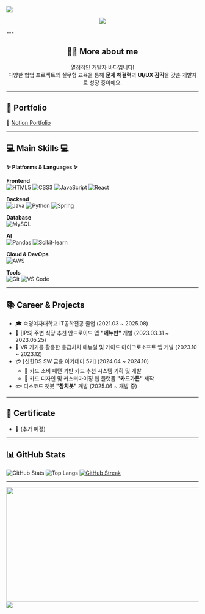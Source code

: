 <!-- 상단 헤더 -->
<img src="https://capsule-render.vercel.app/api?type=waving&color=00BFFF&height=150&section=header&text=Hi%20there!%20I'm%20Bada%20👩‍💻&fontSize=35&fontColor=ffffff" />

<!-- 타이핑 애니메이션 -->
<p align="center">
  <img src="https://readme-typing-svg.herokuapp.com?font=Fira+Code&pause=1000&color=0088FF&width=435&lines=Hello+I'm+Bada!;Software+Developer+in+the+making.;I+love+to+build+and+learn!;Welcome+to+my+GitHub+Profile!+💙" />
</p>
---

<!-- 소개 -->
<h2 align="center">👩‍🔧 More about me</h2>
<p align="center">
  열정적인 개발자 바다입니다!<br/>
  다양한 협업 프로젝트와 실무형 교육을 통해 <strong>문제 해결력</strong>과 <strong>UI/UX 감각</strong>을 갖춘 개발자로 성장 중이에요.
</p>

---

<!-- 포트폴리오 -->
<h2>🎤 Portfolio</h2>
<p>
  🔗 <a href="https://www.notion.so/gayeonportfolio/6e842c05b96b43919562cef19eaa8c6b" target="_blank">Notion Portfolio</a>
</p>

---

<!-- 기술 스택 -->
<h2>💻 Main Skills 💻</h2>

<h4>✨ Platforms & Languages ✨</h4>

**Frontend**  
![HTML5](https://img.shields.io/badge/HTML-E34F26?style=flat-square&logo=html5&logoColor=white)
![CSS3](https://img.shields.io/badge/CSS-1572B6?style=flat-square&logo=css3&logoColor=white)
![JavaScript](https://img.shields.io/badge/JavaScript-F7DF1E?style=flat-square&logo=javascript&logoColor=black)
![React](https://img.shields.io/badge/React-20232A?style=flat-square&logo=react&logoColor=61DAFB)

**Backend**  
![Java](https://img.shields.io/badge/Java-ED8B00?style=flat-square&logo=java&logoColor=white)
![Python](https://img.shields.io/badge/Python-3776AB?style=flat-square&logo=python&logoColor=white)
![Spring](https://img.shields.io/badge/Spring-6DB33F?style=flat-square&logo=spring&logoColor=white)

**Database**  
![MySQL](https://img.shields.io/badge/MySQL-4479A1?style=flat-square&logo=mysql&logoColor=white)

**AI**  
![Pandas](https://img.shields.io/badge/Pandas-150458?style=flat-square&logo=pandas&logoColor=white)
![Scikit-learn](https://img.shields.io/badge/Scikit%20Learn-F7931E?style=flat-square&logo=scikit-learn&logoColor=white)

**Cloud & DevOps**  
![AWS](https://img.shields.io/badge/AWS-232F3E?style=flat-square&logo=amazon-aws&logoColor=white)

**Tools**  
![Git](https://img.shields.io/badge/Git-F05032?style=flat-square&logo=git&logoColor=white)
![VS Code](https://img.shields.io/badge/VSCode-007ACC?style=flat-square&logo=visual-studio-code&logoColor=white)

---

<!-- 경력 & 프로젝트 -->
<h2>📚 Career & Projects</h2>

- 🎓 숙명여자대학교 IT공학전공 졸업 (2021.03 ~ 2025.08)
- 📱 [IPS] 주변 식당 추천 안드로이드 앱 **"메뉴판"** 개발 (2023.03.31 ~ 2023.05.25)
- 🧯 VR 기기를 활용한 응급처치 매뉴얼 및 가이드 마이크로소프트 앱 개발 (2023.10 ~ 2023.12)
- 💳 [신한DS SW 금융 아카데미 5기] (2024.04 ~ 2024.10)
  - 🔷 카드 소비 패턴 기반 카드 추천 시스템 기획 및 개발
  - 🎨 카드 디자인 및 커스터마이징 웹 플랫폼 **"카드가든"** 제작
- 🐟 디스코드 챗봇 **"참치봇"** 개발 (2025.06 ~ 개발 중)

---

<!-- 자격증 -->
<h2>📑 Certificate</h2>

- 📝 (추가 예정)

---

<!-- 깃허브 통계 -->
<h2>📊 GitHub Stats</h2>

![GitHub Stats](https://github-readme-stats.vercel.app/api?username=Bada-Yoo&show_icons=true&theme=graywhite)
![Top Langs](https://github-readme-stats.vercel.app/api/top-langs/?username=Bada-Yoo&layout=compact)
[![GitHub Streak](https://streak-stats.demolab.com?user=Bada-Yoo&theme=default)](https://git.io/streak-stats)

---

<!-- Git Animals -->
<a href="https://www.gitanimals.org/en_US?utm_medium=image&utm_source=Bada-Yoo&utm_content=farm">
<img
  src="https://render.gitanimals.org/farms/Bada-Yoo"
  width="600"
  height="300"
/>
</a>

<!-- 푸터 -->
<img src="https://capsule-render.vercel.app/api?type=waving&color=00BFFF&height=150&section=footer"/>
